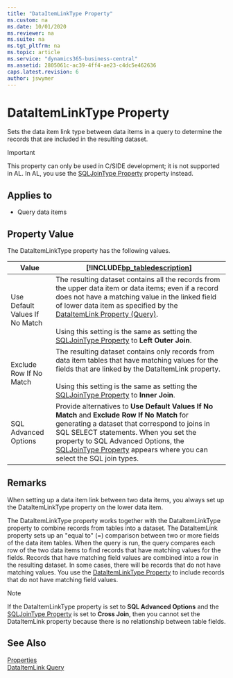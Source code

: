 ```yaml
---
title: "DataItemLinkType Property"
ms.custom: na
ms.date: 10/01/2020
ms.reviewer: na
ms.suite: na
ms.tgt_pltfrm: na
ms.topic: article
ms.service: "dynamics365-business-central"
ms.assetid: 2805061c-ac39-4ff4-ae23-c4dc5e462636
caps.latest.revision: 6
author: jswymer
---
```

<!-- This topic is redirected to devenv-sqljointype-property.md -->

# DataItemLinkType Property

Sets the data item link type between data items in a query to determine the records that are included in the resulting dataset.

> [!IMPORTANT]  
> This property can only be used in C/SIDE development; it is not supported in AL. In AL, you use the [SQLJoinType Property](devenv-sqljointype-property.md) property instead.

## Applies to  
  
- Query data items  
  
## Property Value  
 The DataItemLinkType property has the following values.  
  
|Value|[!INCLUDE[bp_tabledescription](../includes/bp_tabledescription_md.md)]|  
|-----------|---------------------------------------|  
|Use Default Values If No Match|The resulting dataset contains all the records from the upper data item or data items; even if a record does not have a matching value in the linked field of lower data item as specified by the [DataItemLink Property \(Query\)](devenv-dataitemlink-query-property.md).<br /><br />Using this setting is the same as setting the [SQLJoinType Property](devenv-sql-join-type-property.md) to **Left Outer Join**.|  
|Exclude Row If No Match|The resulting dataset contains only records from data item tables that have matching values for the fields that are linked by the DataItemLink property.<br /><br />Using this setting is the same as setting the [SQLJoinType Property](devenv-sql-join-type-property.md) to **Inner Join**.|  
|SQL Advanced Options|Provide alternatives to **Use Default Values If No Match** and **Exclude Row If No Match** for generating a dataset that correspond to joins in SQL SELECT statements. When you set the property to SQL Advanced Options, the [SQLJoinType Property](devenv-sqljointype-property.md) appears where you can select the SQL join types. <!-- For more information, see [SQL Advanced Options for Data Item Link Types](SQL-Advanced-Options-for-Data-Item-Link-Types.md).-->|  
  
## Remarks  
 When setting up a data item link between two data items, you always set up the DataItemLinkType property on the lower data item.  
  
 The DataItemLinkType property works together with the DataItemLinkType property to combine records from tables into a dataset. The DataItemLink property sets up an "equal to" \(=\) comparison between two or more fields of the data item tables. When the query is run, the query compares each row of the two data items to find records that have matching values for the fields. Records that have matching field values are combined into a row in the resulting dataset. In some cases, there will be records that do not have matching values. You use the [DataItemLinkType Property](devenv-dataitemlink-type-property.md) to include records that do not have matching field values.  
  
> [!NOTE]  
>  If the DataItemLinkType property is set to **SQL Advanced Options** and the [SQLJoinType Property](devenv-sqljointype-property.md) is set to **Cross Join**, then you cannot set the DataItemLink property because there is no relationship between table fields.  

<!-- 
For more information about cross joins, see [SQL Advanced Options for Data Item Link Types](SQL-Advanced-Options-for-Data-Item-Link-Types.md).  
 
For more information about data item links, see [Understanding Data Item Links](Understanding-Data-Item-Links.md).  

For a step-by-example of using the DataItemLinkType, see [Walkthrough: Creating a Query to Link Two Tables](Walkthrough--Creating-a-Query-to-Link-Two-Tables.md). 
-->  
## See Also  
[Properties](devenv-properties.md)  
[DataItemLink Query](devenv-dataitemlink-query-property.md)  
